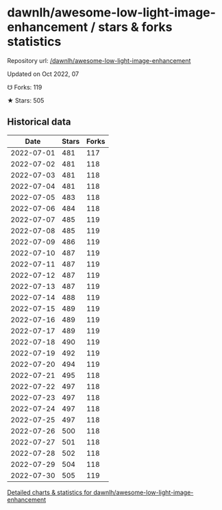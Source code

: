 # dawnlh/awesome-low-light-image-enhancement / stars & forks statistics

Repository url: [/dawnlh/awesome-low-light-image-enhancement](https://github.com/dawnlh/awesome-low-light-image-enhancement)

Updated on Oct 2022, 07

☋ Forks: 119

★ Stars: 505

## Historical data
| Date | Stars | Forks |
|------|-------|-------|
| 2022-07-01 | 481 | 117 | 
| 2022-07-02 | 481 | 118 | 
| 2022-07-03 | 481 | 118 | 
| 2022-07-04 | 481 | 118 | 
| 2022-07-05 | 483 | 118 | 
| 2022-07-06 | 484 | 118 | 
| 2022-07-07 | 485 | 119 | 
| 2022-07-08 | 485 | 119 | 
| 2022-07-09 | 486 | 119 | 
| 2022-07-10 | 487 | 119 | 
| 2022-07-11 | 487 | 119 | 
| 2022-07-12 | 487 | 119 | 
| 2022-07-13 | 487 | 119 | 
| 2022-07-14 | 488 | 119 | 
| 2022-07-15 | 489 | 119 | 
| 2022-07-16 | 489 | 119 | 
| 2022-07-17 | 489 | 119 | 
| 2022-07-18 | 490 | 119 | 
| 2022-07-19 | 492 | 119 | 
| 2022-07-20 | 494 | 119 | 
| 2022-07-21 | 495 | 118 | 
| 2022-07-22 | 497 | 118 | 
| 2022-07-23 | 497 | 118 | 
| 2022-07-24 | 497 | 118 | 
| 2022-07-25 | 497 | 118 | 
| 2022-07-26 | 500 | 118 | 
| 2022-07-27 | 501 | 118 | 
| 2022-07-28 | 502 | 118 | 
| 2022-07-29 | 504 | 118 | 
| 2022-07-30 | 505 | 119 | 


[Detailed charts & statistics for dawnlh/awesome-low-light-image-enhancement](https://reviewgithub.com/rep/dawnlh/awesome-low-light-image-enhancement)
